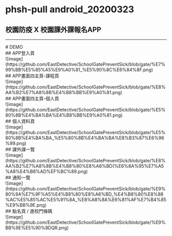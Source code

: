 # phsh-pull android_20200323
## 校園防疫 X 校園課外課報名APP
<hr/>
# DEMO<br/>
## APP登入頁<br/>
![image](https://github.com/EastDetective/SchoolGatePreventSick/blob/gate/%E7%99%BB%E5%85%A5%E9%A0%81_%E5%90%8C%E6%84%8F.png)
<br/>
## APP畫面四主頁-課程頁<br/>
![image](https://github.com/EastDetective/SchoolGatePreventSick/blob/gate/%E8%AA%B2%E7%A8%8B%E4%B8%BB%E9%A0%81.png)
<br/>
## APP畫面四主頁-個人頁<br/>
![image](https://github.com/EastDetective/SchoolGatePreventSick/blob/gate/%E5%80%8B%E4%BA%BA%E4%B8%BB%E9%A0%81.png)
<br/>
## 個人資料頁<br/>
![image](https://github.com/EastDetective/SchoolGatePreventSick/blob/gate/%E5%80%8B%E4%BA%BA_%E5%80%8B%E4%BA%BA%E8%B3%87%E6%96%99.png)
<br/>
## 課外課一覽<br/>
![image](https://github.com/EastDetective/SchoolGatePreventSick/blob/gate/%E8%AA%B2%E7%A8%8B%E4%B8%80%E8%A6%BD(%E6%8A%95%E7%A5%A8%E4%B8%AD%EF%BC%89.png)
<br/>
## 通知一覽<br/>
![image](https://github.com/EastDetective/SchoolGatePreventSick/blob/gate/%E9%80%9A%E7%9F%A5%E4%B8%80%E8%A6%BD_%E4%B8%80%E8%88%AC%E5%85%AC%E5%91%8A_%E8%A8%8A%E6%81%AF%E7%B4%85%E9%BB%9E.png)
<br/>
## 點名頁 / 進校門條碼<br/>
![image](https://github.com/EastDetective/SchoolGatePreventSick/blob/gate/%E9%BB%9E%E5%90%8DQR.png)

